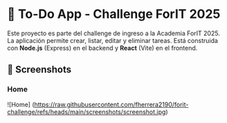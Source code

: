 # 📝 To-Do App - Challenge ForIT 2025

Este proyecto es parte del challenge de ingreso a la Academia ForIT 2025. La aplicación permite crear, listar, editar y eliminar tareas. Está construida con **Node.js** (Express) en el backend y **React** (Vite) en el frontend.

## 📸 Screenshots

### Home
![Home] (https://raw.githubusercontent.com/fherrera2190/forit-challenge/refs/heads/main/screenshots/screenshot.jpg)
